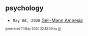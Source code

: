 ## psychology

* <code>May 08, 2020</code> [Gell-Mann Amnesia](2020-05-08T09-08-00-gell-mann-amnesia.md)

<sup><sub>generated 11 May 2020 22:13:09 by <a href='https://github.com/senorprogrammer/til'>til</a></sub></sup>
